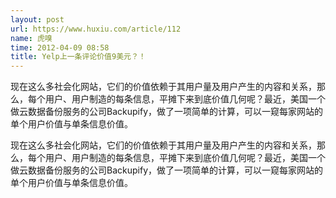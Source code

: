 ```yaml
---
layout: post
url: https://www.huxiu.com/article/112
name: 虎嗅
time: 2012-04-09 08:58
title: Yelp上一条评论价值9美元？！
---
```

现在这么多社会化网站，它们的价值依赖于其用户量及用户产生的内容和关系，那么，每个用户、用户制造的每条信息，平摊下来到底价值几何呢？最近，美国一个做云数据备份服务的公司Backupify，做了一项简单的计算，可以一窥每家网站的单个用户价值与单条信息价值。

现在这么多社会化网站，它们的价值依赖于其用户量及用户产生的内容和关系，那么，每个用户、用户制造的每条信息，平摊下来到底价值几何呢？最近，美国一个做云数据备份服务的公司Backupify，做了一项简单的计算，可以一窥每家网站的单个用户价值与单条信息价值。

